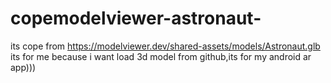 # copemodelviewer-astronaut-
its cope from https://modelviewer.dev/shared-assets/models/Astronaut.glb its for me because i want load 3d model from github,its for my android ar app))) 
